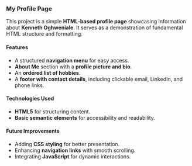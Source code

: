 ### My Profile Page

This project is a simple **HTML-based profile page** showcasing information about **Kenneth Oghweniale**. It serves as a demonstration of fundamental HTML structure and formatting.

#### Features
- A structured **navigation menu** for easy access.
- **About Me** section with a **profile picture and bio**.
- An **ordered list of hobbies**.
- A **footer with contact details**, including clickable email, LinkedIn, and phone links.

#### Technologies Used
* **HTML5** for structuring content.
* **Basic semantic elements** for accessibility and readability.

#### Future Improvements
+ Adding **CSS styling** for better presentation.
+ Enhancing **navigation links** with smooth scrolling.
+ Integrating **JavaScript** for dynamic interactions.

